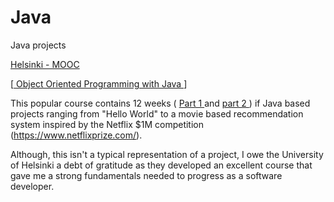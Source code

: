 # Java
Java projects

<a href = "https://mooc.fi/en/"> Helsinki - MOOC </a>

[<a href = "http://moocfi.github.io/courses/2013/programming-part-1/"> Object Oriented Programming with Java </a>]

This popular course contains 12 weeks ( <a href = "http://moocfi.github.io/courses/2013/programming-part-1/"> Part 1 </a> and 
<a href = "http://moocfi.github.io/courses/2013/programming-part-2/"> part 2 </a> ) if Java based projects ranging from "Hello World" to a movie based recommendation system inspired by the Netflix $1M competition (https://www.netflixprize.com/). 

Although, this isn't a typical representation of a project, I owe the University of Helsinki a debt of gratitude as they developed an excellent course that gave me a strong fundamentals needed to progress as a software developer. 
